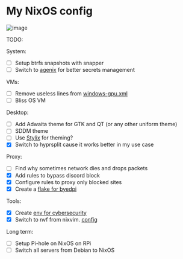 # My NixOS config

![image](https://github.com/user-attachments/assets/d6580f04-0787-4c98-af09-87baa21eac7d)

TODO:

System:

- [ ] Setup btrfs snapshots with snapper
- [ ] Switch to [agenix](https://github.com/ryantm/agenix) for better secrets
      management

VMs:

- [ ] Remove useless lines from
      [windows-gpu.xml](https://github.com/ch4og/nixos-config/blob/main/vm/windows-gpu/windows-gpu.xml)
- [ ] Bliss OS VM

Desktop:

- [ ] Add Adwaita theme for GTK and QT (or any other uniform theme)
- [ ] SDDM theme
- [ ] Use [Stylix](https://github.com/danth/stylix) for theming?
- [x] Switch to hyprsplit cause it works better in my use case

Proxy:

- [ ] Find why sometimes network dies and drops packets
- [x] Add rules to bypass discord block
- [x] Configure rules to proxy only blocked sites
- [x] Create a [flake for byedpi](https://github.com/ch4og/byedpi-flake)

Tools:

- [x] Create [env for cybersecurity](https://github.com/ch4og/nixcybersec)
- [x] Switch to nvf from nixvim. [config](https://github.com/ch4og/nvf)

Long term:

- [ ] Setup Pi-hole on NixOS on RPi
- [ ] Switch all servers from Debian to NixOS
